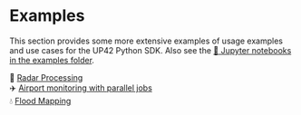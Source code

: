 # Examples

This section provides some more extensive examples of usage examples and use cases for 
the UP42 Python SDK. Also see the [:orange_book: Jupyter notebooks in the examples folder](https://github.com/up42/up42-py/tree/master/examples). 

:satellite: [Radar Processing](https://up42.github.io/up42-py/examples/radar-processing_1/)  
:airplane: [Airport monitoring with parallel jobs](https://up42.github.io/up42-py/examples/airports-parallel/)   
:droplet: [Flood Mapping](https://up42.github.io/up42-py/examples//flood_mapping/)
